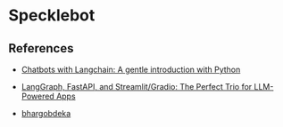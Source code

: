 # Specklebot



## References 

- [Chatbots with Langchain: A gentle introduction with Python](https://medium.com/gitconnected/chatbots-with-langchain-a-gentle-introduction-with-python-62348fc2e5f1)

- [LangGraph, FastAPI, and Streamlit/Gradio: The Perfect Trio for LLM-Powered Apps](https://medium.com/gitconnected/langgraph-fastapi-and-streamlit-gradio-the-perfect-trio-for-ai-development-f1a82775496a)

- [bhargobdeka](https://github.com/bhargobdeka)